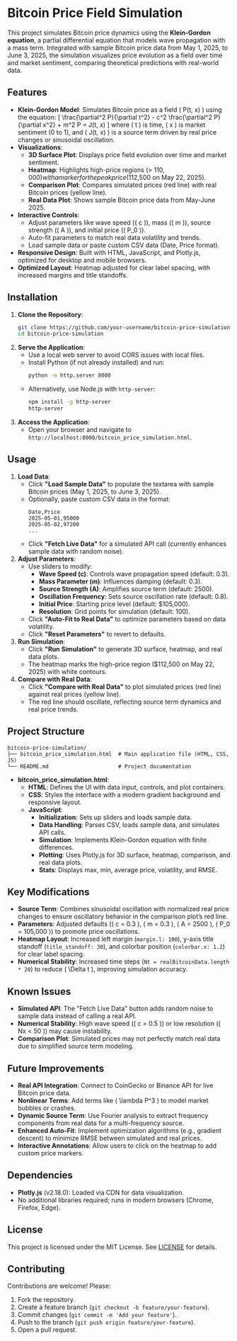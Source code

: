 # Bitcoin Price Field Simulation

This project simulates Bitcoin price dynamics using the **Klein-Gordon equation**, a partial differential equation that models wave propagation with a mass term. Integrated with sample Bitcoin price data from May 1, 2025, to June 3, 2025, the simulation visualizes price evolution as a field over time and market sentiment, comparing theoretical predictions with real-world data.

## Features
- **Klein-Gordon Model**: Simulates Bitcoin price as a field \( P(t, x) \) using the equation:
  \[
  \frac{\partial^2 P}{\partial t^2} - c^2 \frac{\partial^2 P}{\partial x^2} + m^2 P = J(t, x)
  \]
  where \( t \) is time, \( x \) is market sentiment (0 to 1), and \( J(t, x) \) is a source term driven by real price changes or sinusoidal oscillation.
- **Visualizations**:
  - **3D Surface Plot**: Displays price field evolution over time and market sentiment.
  - **Heatmap**: Highlights high-price regions (> $110,000) with a marker for the peak price ($112,500 on May 22, 2025).
  - **Comparison Plot**: Compares simulated prices (red line) with real Bitcoin prices (yellow line).
  - **Real Data Plot**: Shows sample Bitcoin price data from May-June 2025.
- **Interactive Controls**:
  - Adjust parameters like wave speed (\( c \)), mass (\( m \)), source strength (\( A \)), and initial price (\( P_0 \)).
  - Auto-fit parameters to match real data volatility and trends.
  - Load sample data or paste custom CSV data (Date, Price format).
- **Responsive Design**: Built with HTML, JavaScript, and Plotly.js, optimized for desktop and mobile browsers.
- **Optimized Layout**: Heatmap adjusted for clear label spacing, with increased margins and title standoffs.

## Installation
1. **Clone the Repository**:
   ```bash
   git clone https://github.com/your-username/bitcoin-price-simulation.git
   cd bitcoin-price-simulation
   ```
2. **Serve the Application**:
   - Use a local web server to avoid CORS issues with local files.
   - Install Python (if not already installed) and run:
     ```bash
     python -m http.server 8000
     ```
   - Alternatively, use Node.js with `http-server`:
     ```bash
     npm install -g http-server
     http-server
     ```
3. **Access the Application**:
   - Open your browser and navigate to `http://localhost:8000/bitcoin_price_simulation.html`.

## Usage
1. **Load Data**:
   - Click **"Load Sample Data"** to populate the textarea with sample Bitcoin prices (May 1, 2025, to June 3, 2025).
   - Optionally, paste custom CSV data in the format:
     ```
     Date,Price
     2025-05-01,95000
     2025-05-02,97200
     ...
     ```
   - Click **"Fetch Live Data"** for a simulated API call (currently enhances sample data with random noise).
2. **Adjust Parameters**:
   - Use sliders to modify:
     - **Wave Speed (c)**: Controls wave propagation speed (default: 0.3).
     - **Mass Parameter (m)**: Influences damping (default: 0.3).
     - **Source Strength (A)**: Amplifies source term (default: 2500).
     - **Oscillation Frequency**: Sets source oscillation rate (default: 0.8).
     - **Initial Price**: Starting price level (default: $105,000).
     - **Resolution**: Grid points for simulation (default: 100).
   - Click **"Auto-Fit to Real Data"** to optimize parameters based on data volatility.
   - Click **"Reset Parameters"** to revert to defaults.
3. **Run Simulation**:
   - Click **"Run Simulation"** to generate 3D surface, heatmap, and real data plots.
   - The heatmap marks the high-price region ($112,500 on May 22, 2025) with white contours.
4. **Compare with Real Data**:
   - Click **"Compare with Real Data"** to plot simulated prices (red line) against real prices (yellow line).
   - The red line should oscillate, reflecting source term dynamics and real price trends.

## Project Structure
```
bitcoin-price-simulation/
├── bitcoin_price_simulation.html  # Main application file (HTML, CSS, JS)
└── README.md                      # Project documentation
```
- **bitcoin_price_simulation.html**:
  - **HTML**: Defines the UI with data input, controls, and plot containers.
  - **CSS**: Styles the interface with a modern gradient background and responsive layout.
  - **JavaScript**:
    - **Initialization**: Sets up sliders and loads sample data.
    - **Data Handling**: Parses CSV, loads sample data, and simulates API calls.
    - **Simulation**: Implements Klein-Gordon equation with finite differences.
    - **Plotting**: Uses Plotly.js for 3D surface, heatmap, comparison, and real data plots.
    - **Stats**: Displays max, min, average price, volatility, and RMSE.

## Key Modifications
- **Source Term**: Combines sinusoidal oscillation with normalized real price changes to ensure oscillatory behavior in the comparison plot’s red line.
- **Parameters**: Adjusted defaults (\( c = 0.3 \), \( m = 0.3 \), \( A = 2500 \), \( P_0 = 105,000 \)) to promote price oscillations.
- **Heatmap Layout**: Increased left margin (`margin.l: 100`), y-axis title standoff (`title_standoff: 30`), and colorbar position (`colorbar.x: 1.2`) for clear label spacing.
- **Numerical Stability**: Increased time steps (`Nt = realBitcoinData.length * 20`) to reduce \( \Delta t \), improving simulation accuracy.

## Known Issues
- **Simulated API**: The "Fetch Live Data" button adds random noise to sample data instead of calling a real API.
- **Numerical Stability**: High wave speed (\( c > 0.5 \)) or low resolution (\( Nx < 50 \)) may cause instability.
- **Comparison Plot**: Simulated prices may not perfectly match real data due to simplified source term modeling.

## Future Improvements
- **Real API Integration**: Connect to CoinGecko or Binance API for live Bitcoin price data.
- **Nonlinear Terms**: Add terms like \( \lambda P^3 \) to model market bubbles or crashes.
- **Dynamic Source Term**: Use Fourier analysis to extract frequency components from real data for a multi-frequency source.
- **Enhanced Auto-Fit**: Implement optimization algorithms (e.g., gradient descent) to minimize RMSE between simulated and real prices.
- **Interactive Annotations**: Allow users to click on the heatmap to add custom price markers.

## Dependencies
- **Plotly.js** (v2.18.0): Loaded via CDN for data visualization.
- No additional libraries required; runs in modern browsers (Chrome, Firefox, Edge).

## License
This project is licensed under the MIT License. See [LICENSE](LICENSE) for details.

## Contributing
Contributions are welcome! Please:
1. Fork the repository.
2. Create a feature branch (`git checkout -b feature/your-feature`).
3. Commit changes (`git commit -m 'Add your feature'`).
4. Push to the branch (`git push origin feature/your-feature`).
5. Open a pull request.

